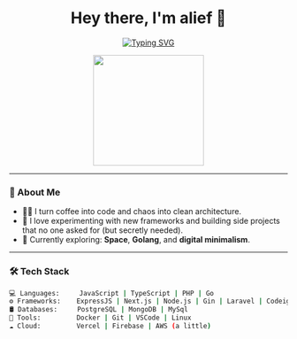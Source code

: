 <h1 align="center">Hey there, I'm alief 👋</h1>

<p align="center">
<a href="https://git.io/typing-svg"><img src="https://readme-typing-svg.herokuapp.com?font=Fira+Code&size=16&pause=1000&width=435&lines=You+die+as+you+lived.+Insipid+and+ignorant.;+i+will+commit+this+to+memory" alt="Typing SVG" /></a>
</p>

<p align="center">
  <img src="https://media3.giphy.com/media/v1.Y2lkPTc5MGI3NjExbDlnZjhpdTYxZnQ4ejk5b3BzMHM2enpsNWl0bHgxeWRrNHdocWlibiZlcD12MV9pbnRlcm5hbF9naWZfYnlfaWQmY3Q9Zw/lJNoBCvQYp7nq/giphy.gif" width="200" />
</p>

---

### 🧠 About Me
- 🧑‍💻 I turn coffee into code and chaos into clean architecture.
- 🧪 I love experimenting with new frameworks and building side projects that no one asked for (but secretly needed).
- 🌱 Currently exploring: **Space**, **Golang**, and **digital minimalism**.

---

### 🛠️ Tech Stack
```bash
💻 Languages:     JavaScript | TypeScript | PHP | Go
⚙️ Frameworks:    ExpressJS | Next.js | Node.js | Gin | Laravel | Codeigniter
🛢️ Databases:     PostgreSQL | MongoDB | MySql
🔧 Tools:         Docker | Git | VSCode | Linux
☁️ Cloud:         Vercel | Firebase | AWS (a little)
